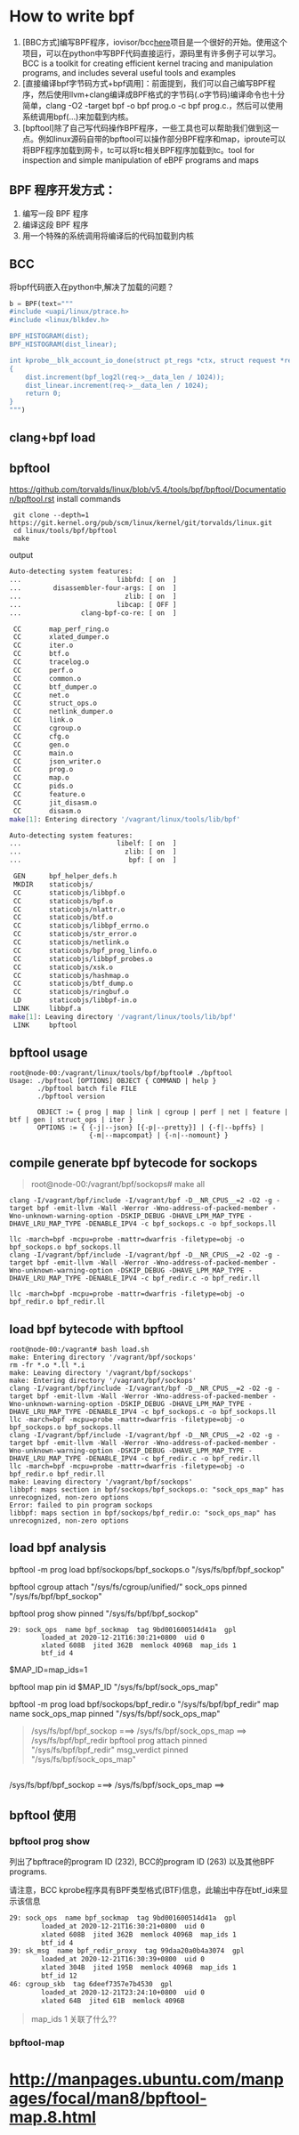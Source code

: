 # How to write bpf

1. [BBC方式]编写BPF程序，iovisor/bcc[here](https://github.com/iovisor/bcc)项目是一个很好的开始。使用这个项目，可以在python中写BPF代码直接运行，源码里有许多例子可以学习。BCC is a toolkit for creating efficient kernel tracing and manipulation programs, and includes several useful tools and examples
2. [直接编译bpf字节码方式+bpf调用]：前面提到，我们可以自己编写BPF程序，然后使用llvm+clang编译成BPF格式的字节码(.o字节码)编译命令也十分简单，clang -O2 -target bpf -o bpf prog.o -c bpf prog.c.，然后可以使用系统调用bpf(...)来加载到内核。
3. [bpftool]除了自己写代码操作BPF程序，一些工具也可以帮助我们做到这一点。例如linux源码自带的bpftool可以操作部分BPF程序和map，iproute可以将BPF程序加载到网卡，tc可以将tc相关BPF程序加载到tc。tool for inspection and simple manipulation of eBPF programs and maps

##  BPF 程序开发方式：
1. 编写一段 BPF 程序
2. 编译这段 BPF 程序
3. 用一个特殊的系统调用将编译后的代码加载到内核

## BCC
将bpf代码嵌入在python中,解决了加载的问题？
```python
b = BPF(text="""
#include <uapi/linux/ptrace.h>
#include <linux/blkdev.h>

BPF_HISTOGRAM(dist);
BPF_HISTOGRAM(dist_linear);

int kprobe__blk_account_io_done(struct pt_regs *ctx, struct request *req)
{
	dist.increment(bpf_log2l(req->__data_len / 1024));
	dist_linear.increment(req->__data_len / 1024);
	return 0;
}
""")
```
## clang+bpf load
## bpftool 
https://github.com/torvalds/linux/blob/v5.4/tools/bpf/bpftool/Documentation/bpftool.rst
install commands
```
 git clone --depth=1 https://git.kernel.org/pub/scm/linux/kernel/git/torvalds/linux.git
 cd linux/tools/bpf/bpftool
 make
```
output
 ```bash
Auto-detecting system features:
...                        libbfd: [ on  ]
...        disassembler-four-args: [ on  ]
...                          zlib: [ on  ]
...                        libcap: [ OFF ]
...               clang-bpf-co-re: [ on  ]

  CC       map_perf_ring.o
  CC       xlated_dumper.o
  CC       iter.o
  CC       btf.o
  CC       tracelog.o
  CC       perf.o
  CC       common.o
  CC       btf_dumper.o
  CC       net.o
  CC       struct_ops.o
  CC       netlink_dumper.o
  CC       link.o
  CC       cgroup.o
  CC       cfg.o
  CC       gen.o
  CC       main.o
  CC       json_writer.o
  CC       prog.o
  CC       map.o
  CC       pids.o
  CC       feature.o
  CC       jit_disasm.o
  CC       disasm.o
make[1]: Entering directory '/vagrant/linux/tools/lib/bpf'

Auto-detecting system features:
...                        libelf: [ on  ]
...                          zlib: [ on  ]
...                           bpf: [ on  ]

  GEN      bpf_helper_defs.h
  MKDIR    staticobjs/
  CC       staticobjs/libbpf.o
  CC       staticobjs/bpf.o
  CC       staticobjs/nlattr.o
  CC       staticobjs/btf.o
  CC       staticobjs/libbpf_errno.o
  CC       staticobjs/str_error.o
  CC       staticobjs/netlink.o
  CC       staticobjs/bpf_prog_linfo.o
  CC       staticobjs/libbpf_probes.o
  CC       staticobjs/xsk.o
  CC       staticobjs/hashmap.o
  CC       staticobjs/btf_dump.o
  CC       staticobjs/ringbuf.o
  LD       staticobjs/libbpf-in.o
  LINK     libbpf.a
make[1]: Leaving directory '/vagrant/linux/tools/lib/bpf'
  LINK     bpftool
```
## bpftool usage
```
root@node-00:/vagrant/linux/tools/bpf/bpftool# ./bpftool 
Usage: ./bpftool [OPTIONS] OBJECT { COMMAND | help }
       ./bpftool batch file FILE
       ./bpftool version

       OBJECT := { prog | map | link | cgroup | perf | net | feature | btf | gen | struct_ops | iter }
       OPTIONS := { {-j|--json} [{-p|--pretty}] | {-f|--bpffs} |
                    {-m|--mapcompat} | {-n|--nomount} }
```


## compile generate bpf bytecode for sockops
> root@node-00:/vagrant/bpf/sockops# make all
```
clang -I/vagrant/bpf/include -I/vagrant/bpf -D__NR_CPUS__=2 -O2 -g -target bpf -emit-llvm -Wall -Werror -Wno-address-of-packed-member -Wno-unknown-warning-option -DSKIP_DEBUG -DHAVE_LPM_MAP_TYPE -DHAVE_LRU_MAP_TYPE -DENABLE_IPV4 -c bpf_sockops.c -o bpf_sockops.ll

llc -march=bpf -mcpu=probe -mattr=dwarfris -filetype=obj -o bpf_sockops.o bpf_sockops.ll
clang -I/vagrant/bpf/include -I/vagrant/bpf -D__NR_CPUS__=2 -O2 -g -target bpf -emit-llvm -Wall -Werror -Wno-address-of-packed-member -Wno-unknown-warning-option -DSKIP_DEBUG -DHAVE_LPM_MAP_TYPE -DHAVE_LRU_MAP_TYPE -DENABLE_IPV4 -c bpf_redir.c -o bpf_redir.ll

llc -march=bpf -mcpu=probe -mattr=dwarfris -filetype=obj -o bpf_redir.o bpf_redir.ll
```

## load bpf bytecode with bpftool
```
root@node-00:/vagrant# bash load.sh 
make: Entering directory '/vagrant/bpf/sockops'
rm -fr *.o *.ll *.i
make: Leaving directory '/vagrant/bpf/sockops'
make: Entering directory '/vagrant/bpf/sockops'
clang -I/vagrant/bpf/include -I/vagrant/bpf -D__NR_CPUS__=2 -O2 -g -target bpf -emit-llvm -Wall -Werror -Wno-address-of-packed-member -Wno-unknown-warning-option -DSKIP_DEBUG -DHAVE_LPM_MAP_TYPE -DHAVE_LRU_MAP_TYPE -DENABLE_IPV4 -c bpf_sockops.c -o bpf_sockops.ll
llc -march=bpf -mcpu=probe -mattr=dwarfris -filetype=obj -o bpf_sockops.o bpf_sockops.ll
clang -I/vagrant/bpf/include -I/vagrant/bpf -D__NR_CPUS__=2 -O2 -g -target bpf -emit-llvm -Wall -Werror -Wno-address-of-packed-member -Wno-unknown-warning-option -DSKIP_DEBUG -DHAVE_LPM_MAP_TYPE -DHAVE_LRU_MAP_TYPE -DENABLE_IPV4 -c bpf_redir.c -o bpf_redir.ll
llc -march=bpf -mcpu=probe -mattr=dwarfris -filetype=obj -o bpf_redir.o bpf_redir.ll
make: Leaving directory '/vagrant/bpf/sockops'
libbpf: maps section in bpf/sockops/bpf_sockops.o: "sock_ops_map" has unrecognized, non-zero options
Error: failed to pin program sockops
libbpf: maps section in bpf/sockops/bpf_redir.o: "sock_ops_map" has unrecognized, non-zero options
```

## load bpf analysis

bpftool -m prog load bpf/sockops/bpf_sockops.o "/sys/fs/bpf/bpf_sockop"

bpftool cgroup attach "/sys/fs/cgroup/unified/" sock_ops pinned "/sys/fs/bpf/bpf_sockop"

bpftool prog show pinned "/sys/fs/bpf/bpf_sockop" 
```
29: sock_ops  name bpf_sockmap  tag 9bd001600514d41a  gpl
        loaded_at 2020-12-21T16:30:21+0800  uid 0
        xlated 608B  jited 362B  memlock 4096B  map_ids 1
        btf_id 4

```
$MAP_ID=map_ids=1

bpftool map pin id $MAP_ID "/sys/fs/bpf/sock_ops_map"

bpftool -m prog load bpf/sockops/bpf_redir.o "/sys/fs/bpf/bpf_redir" map name sock_ops_map pinned "/sys/fs/bpf/sock_ops_map"
> /sys/fs/bpf/bpf_sockop ===> /sys/fs/bpf/sock_ops_map ==> /sys/fs/bpf/bpf_redir
bpftool prog attach pinned "/sys/fs/bpf/bpf_redir" msg_verdict pinned "/sys/fs/bpf/sock_ops_map"


## 
/sys/fs/bpf/bpf_sockop ===> /sys/fs/bpf/sock_ops_map ==> 


## bpftool 使用
### bpftool prog show 
列出了bpftrace的program ID (232), BCC的program ID (263) 以及其他BPF programs.

请注意，BCC kprobe程序具有BPF类型格式(BTF)信息，此输出中存在btf_id来显示该信息


```bash
29: sock_ops  name bpf_sockmap  tag 9bd001600514d41a  gpl
        loaded_at 2020-12-21T16:30:21+0800  uid 0
        xlated 608B  jited 362B  memlock 4096B  map_ids 1
        btf_id 4
39: sk_msg  name bpf_redir_proxy  tag 99daa20a0b4a3074  gpl
        loaded_at 2020-12-21T16:30:39+0800  uid 0
        xlated 304B  jited 195B  memlock 4096B  map_ids 1
        btf_id 12
46: cgroup_skb  tag 6deef7357e7b4530  gpl
        loaded_at 2020-12-21T23:24:10+0800  uid 0
        xlated 64B  jited 61B  memlock 4096B
```
> map_ids 1 关联了什么??  

### bpftool-map

# http://manpages.ubuntu.com/manpages/focal/man8/bpftool-map.8.html